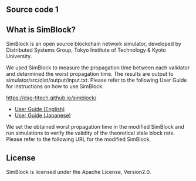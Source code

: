 ## Source code 1

## What is SimBlock?

SimBlock is an open source blockchain network simulator, developed by Distributed Systems Group, Tokyo Institute of Technology & Kyoto University.

We used SimBlock to measure the propagation time between each validator and determined the worst propagation time. The results are output to simulator/src/dist/output/input.txt. Please refer to the following User Guide for instructions on how to use SimBlock.

https://dsg-titech.github.io/simblock/

- [User Guide (English)](https://github.com/dsg-titech/simblock/blob/master/docs/en/usage.md)
- [User Guide (Japanese)](https://github.com/dsg-titech/simblock/blob/master/docs/jp/usage.md)

We set the obtained worst propagation time in the modified SimBlock and run simulations to verify the validity of the theoretical stale block rate. Please refer to the following URL for the modified SimBlock.

## License

SimBlock is licensed under the Apache License, Version2.0.
